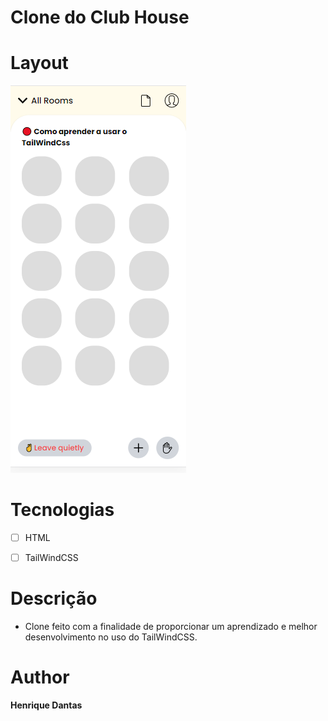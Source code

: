 # Clone do Club House



# Layout
<img src="club-house.png">



# Tecnologias
 * [  ] HTML

 * [  ] TailWindCSS


# Descrição

* Clone feito com a finalidade de proporcionar um aprendizado e melhor desenvolvimento no uso do TailWindCSS.

# Author   

**Henrique Dantas**

